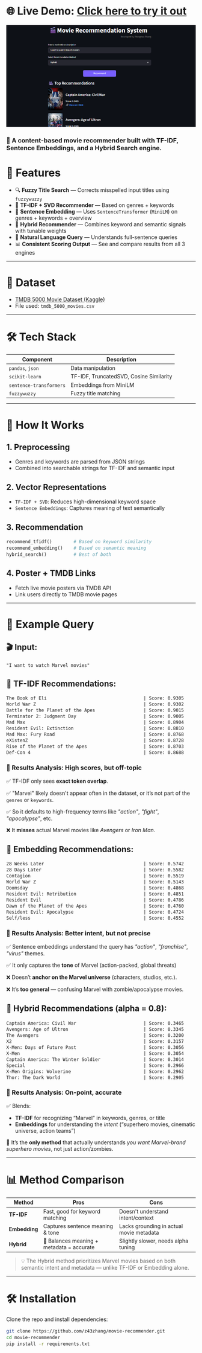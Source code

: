 # 🌐 **Live Demo**: [Click here to try it out](https://movie-recommender-bwnwhw5kbmhjkszgz6xlwt.streamlit.app/)

![App Preview](https://github.com/z43zhang/movie-recommender/blob/main/data/screenshot1.png)

### 🎥 A content-based movie recommender built with **TF-IDF**, **Sentence Embeddings**, and a **Hybrid Search** engine. 

# 🚀 Features

- 🔍 **Fuzzy Title Search** — Corrects misspelled input titles using `fuzzywuzzy`
- 🧠 **TF-IDF + SVD Recommender** — Based on genres + keywords
- 🤖 **Sentence Embedding** — Uses `SentenceTransformer` (`MiniLM`) on genres + keywords + overview
- 🔀 **Hybrid Recommender** — Combines keyword and semantic signals with tunable weights
- 💬 **Natural Language Query** — Understands full-sentence queries
- 📊 **Consistent Scoring Output** — See and compare results from all 3 engines

---

# 📂 Dataset

- [TMDB 5000 Movie Dataset (Kaggle)](https://www.kaggle.com/datasets/tmdb/tmdb-movie-metadata)
- File used: `tmdb_5000_movies.csv`

---

# 🛠️ Tech Stack

| Component               | Description                              |
|------------------------|------------------------------------------|
| `pandas`, `json`       | Data manipulation                        |
| `scikit-learn`         | TF-IDF, TruncatedSVD, Cosine Similarity  |
| `sentence-transformers`| Embeddings from MiniLM                   |
| `fuzzywuzzy`           | Fuzzy title matching                     |

---

# 🧪 How It Works

## 1. Preprocessing
- Genres and keywords are parsed from JSON strings
- Combined into searchable strings for TF-IDF and semantic input

## 2. Vector Representations
- `TF-IDF + SVD`: Reduces high-dimensional keyword space
- `Sentence Embeddings`: Captures meaning of text semantically

## 3. Recommendation

```python
recommend_tfidf()        # Based on keyword similarity
recommend_embedding()    # Based on semantic meaning
hybrid_search()          # Best of both
```
## 4. Poster + TMDB Links
- Fetch live movie posters via TMDB API
- Link users directly to TMDB movie pages

---

# 🧪 Example Query

## 🎬 Input:  
`"I want to watch Marvel movies"`

## 📘 TF-IDF Recommendations:
```text
The Book of Eli                                    | Score: 0.9305
World War Z                                        | Score: 0.9302
Battle for the Planet of the Apes                  | Score: 0.9015
Terminator 2: Judgment Day                         | Score: 0.9005
Mad Max                                            | Score: 0.8904
Resident Evil: Extinction                          | Score: 0.8810
Mad Max: Fury Road                                 | Score: 0.8768
eXistenZ                                           | Score: 0.8728
Rise of the Planet of the Apes                     | Score: 0.8703
Def-Con 4                                          | Score: 0.8688
```
### 📘 Results Analysis: High scores, but off-topic

✅ TF-IDF only sees **exact token overlap**.

✅ "Marvel" likely doesn't appear often in the dataset, or it’s not part of the `genres` or `keywords`.

✅ So it defaults to high-frequency terms like *"action"*, *"fight"*, *"apocalypse"*, etc.

❌ It **misses** actual Marvel movies like *Avengers* or *Iron Man*.

## 🤖 Embedding Recommendations:
```text
28 Weeks Later                                     | Score: 0.5742
28 Days Later                                      | Score: 0.5582
Contagion                                          | Score: 0.5519
World War Z                                        | Score: 0.5143
Doomsday                                           | Score: 0.4868
Resident Evil: Retribution                         | Score: 0.4851
Resident Evil                                      | Score: 0.4786
Dawn of the Planet of the Apes                     | Score: 0.4760
Resident Evil: Apocalypse                          | Score: 0.4724
Self/less                                          | Score: 0.4552
```
### 🤖 Results Analysis: Better intent, but not precise

✅ Sentence embeddings understand the query has *"action"*, *"franchise"*, *"virus"* themes.

✅ It only captures the **tone** of Marvel (action-packed, global threats)

❌ Doesn’t **anchor on the Marvel universe** (characters, studios, etc.).

❌ It’s **too general** — confusing Marvel with zombie/apocalypse movies.

## 🔀 Hybrid Recommendations (alpha = 0.8):
```text
Captain America: Civil War                         | Score: 0.3465
Avengers: Age of Ultron                            | Score: 0.3345
The Avengers                                       | Score: 0.3200
X2                                                 | Score: 0.3157
X-Men: Days of Future Past                         | Score: 0.3056
X-Men                                              | Score: 0.3054
Captain America: The Winter Soldier                | Score: 0.3014
Special                                            | Score: 0.2966
X-Men Origins: Wolverine                           | Score: 0.2962
Thor: The Dark World                               | Score: 0.2905
```
### 🔀 Results Analysis: On-point, accurate

✅ Blends:
  - **TF-IDF** for recognizing “Marvel” in keywords, genres, or title
  - **Embeddings** for understanding the *intent* (“superhero movies, cinematic universe, action teams”)

🎯 It’s the **only method** that actually understands *you want Marvel-brand superhero movies*, not just action/zombies.

---

# 📊 Method Comparison

| Method     | Pros                                       | Cons                                      |
|------------|--------------------------------------------|-------------------------------------------|
| **TF-IDF** | Fast, good for keyword matching            | Doesn't understand intent/context         |
| **Embedding** | Captures sentence meaning & tone       | Lacks grounding in actual movie metadata  |
| **Hybrid** | 🎯 Balances meaning + metadata = accurate  | Slightly slower, needs alpha tuning       |

> 💡 The Hybrid method prioritizes Marvel movies based on both semantic intent and metadata — unlike TF-IDF or Embedding alone.

---

# 🛠️ Installation

Clone the repo and install dependencies:

```bash
git clone https://github.com/z43zhang/movie-recommender.git
cd movie-recommender
pip install -r requirements.txt
